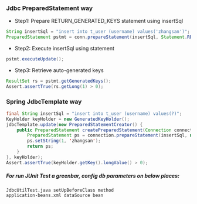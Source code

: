 ### Jdbc PreparedStatement way
* Step1: Prepare RETURN_GENERATED_KEYS statement using insertSql

```java
String insertSql = "insert into t_user (username) values('zhangsan')";
PreparedStatement pstmt = conn.prepareStatement(insertSql, Statement.RETURN_GENERATED_KEYS);
```
* Step2: Execute insertSql using statement

```java
pstmt.executeUpdate();
```
* Step3: Retrieve auto-generated keys

```java
ResultSet rs = pstmt.getGeneratedKeys();
Assert.assertTrue(rs.getLong(1) > 0);
```
### Spring JdbcTemplate way

```java
final String insertSql = "insert into t_user (username) values(?)";
KeyHolder keyHolder = new GeneratedKeyHolder();
jdbcTemplate.update(new PreparedStatementCreator() {
    public PreparedStatement createPreparedStatement(Connection connection) throws SQLException {
        PreparedStatement ps = connection.prepareStatement(insertSql, new String[] { "id" });
        ps.setString(1, 'zhangsan');
        return ps;
	}
}, keyHolder);
Assert.assertTrue(keyHolder.getKey().longValue() > 0);
```

##### For run JUnit Test a greenbar, config db parameters on below places:
	JdbcUtilTest.java setUpBeforeClass method
	application-beans.xml dataSource bean